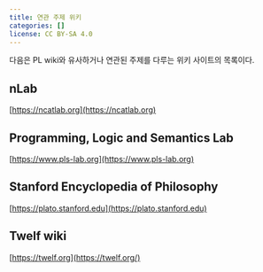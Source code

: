 ```yaml
---
title: 연관 주제 위키
categories: []
license: CC BY-SA 4.0
---
```


다음은 PL wiki와 유사하거나 연관된 주제를 다루는 위키 사이트의 목록이다.

## nLab

[https://ncatlab.org](https://ncatlab.org)

## Programming, Logic and Semantics Lab

[https://www.pls-lab.org](https://www.pls-lab.org)

## Stanford Encyclopedia of Philosophy

[https://plato.stanford.edu](https://plato.stanford.edu)

## Twelf wiki

[https://twelf.org](https://twelf.org/)
